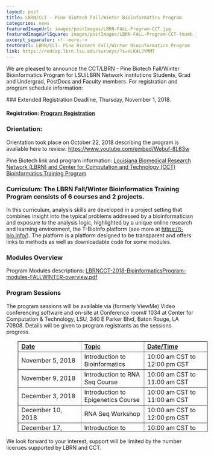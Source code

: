 ```yaml
--- 
layout: post
title: LBRN/CCT - Pine Biotech Fall/Winter Bioinformatics Program
categories: news
featuredImageUrl: images/postImages/LBRN-FALL-Program-CCT.jpg
featuredImageUrlSquare: images/postImages/LBRN-FALL-Program-CCT-thumb.jpg
excerpt_separator: <!--more-->
textOnUrl: LBRN/CCT- Pine Biotech Fall/Winter Bioinformatics Program
link: https://redcap.lbrn.lsu.edu/surveys/?s=HLK4LJYMMT
--- 
```


<p>We are pleased to announce the CCT/LBRN - Pine Biotech Fall/Winter Bioinformatics Program for LSU/LBRN Network institutions Students, Grad and Undergrad, PostDocs and Faculty members. For registration and program schedule information:</p>
### Extended Registration Deadline, Thursday, November 1, 2018.

<!--more-->

#### Registration: <a href="https://redcap.lbrn.lsu.edu/surveys/?s=HLK4LJYMMT">Program Registration</a>

### Orientation:
<p>Orientation took place on October 22, 2018 describing the program is available here to review: <a href="https://www.youtube.com/embed/Webuf-8L63w">https://www.youtube.com/embed/Webuf-8L63w</a></p>

<p>Pine Biotech link and program information: <a href="https://edu.t-bio.info/lbrn-fall-training-program/?fbclid=IwAR0KuPwmRN8HxH8g1-fRSKac8riK1_cyWtVUHYBuaDIpwKpZAbR7c0aL7CY">Louisiana Biomedical Research Network (LBRN) and Center for Computation and Technology (CCT) Bioinformatics Training Program</a></p>

### Curriculum: The LBRN Fall/Winter Bioinformatics Training Program consists of 6 courses and 2 projects.

<p>In this curriculum, analysis skills are developed in a project setting that combines insight into the typical problems addressed by a bioinformatician and exposure to the analysis logic, highlighted by a unique online research and learning environment, the T-BioInfo platform (see more at <a href="https://t-bio.info/">https://t-bio.info/</a>). The platform is a platform designed to be transparent and offers links to methods as well as downloadable code for some modules.</p>

### Modules Overview

<p>Program Modules descriptions: <a href="/downloads/LBRNCCT-2018-BioinformaticsProgram-modules-FALLWINTER-overview.pdf">LBRNCCT-2018-BioinformaticsProgram-modules-FALLWINTER-overview.pdf</a></p>

### Program Sessions

<p>The program sessions will be available via (formerly ViewMe) Video conferencing software and on-site at Conference room# 1034 at Center for Computation & Technology, LSU, 340 E Parker Blvd, Baton Rouge, LA 70808. Details will be given to program registrants as the sessions progress.</p>

<table style="border-collapse: collapse; width: 99.9999%; height: 240px; margin-left: 30px;" border="1">
<tbody>
<tr style="height: 24px;">
<td style="width: 33.3333%; text-align: left; height: 24px;"><strong><u>Date</u></strong></td>
<td style="width: 33.3333%; text-align: left; height: 24px;"><strong><u>Topic</u></strong></td>
<td style="width: 33.3333%; text-align: left; height: 24px;"><strong><u>Date/Time</u></strong></td>
</tr>
<tr style="height: 24px;">
<td style="width: 33.3333%; height: 24px;">November 5, 2018</td>
<td style="width: 33.3333%; height: 24px;">Introduction to Bioinformatics</td>
<td style="width: 33.3333%; height: 24px;">10:00 am CST to 12:00 pm CST</td>
</tr>
<tr style="height: 24px;">
<td style="width: 33.3333%; height: 24px;">November 9, 2018</td>
<td style="width: 33.3333%; height: 24px;">Introduction to RNA Seq Course</td>
<td style="width: 33.3333%; height: 24px;">10:00 am CST to 11:00 am CST</td>
</tr>
<tr style="height: 24px;">
<td style="width: 33.3333%; height: 24px;">December 3, 2018</td>
<td style="width: 33.3333%; height: 24px;">Introduction to Epigenetics Course</td>
<td style="width: 33.3333%; height: 24px;">10:00 am CST to 11:00 am CST</td>
</tr>
<tr style="height: 24px;">
<td style="width: 33.3333%; height: 24px;">December 10, 2018</td>
<td style="width: 33.3333%; height: 24px;">RNA Seq Workshop</td>
<td style="width: 33.3333%; height: 24px;">10:00 am CST to 12:00 pm CST</td>
</tr>
<tr style="height: 24px;">
<td style="width: 33.3333%; height: 24px;">December 17, 2018</td>
<td style="width: 33.3333%; height: 24px;">Introduction to Genomics Course</td>
<td style="width: 33.3333%; height: 24px;">10:00 am CST to 11:00 am CST</td>
</tr>
<tr style="height: 24px;">
<td style="width: 33.3333%; height: 24px;">January 18, 2019</td>
<td style="width: 33.3333%; height: 24px;">Hands on Workshop</td>
<td style="width: 33.3333%; height: 24px;">10:00 am CST to 12:00 pm CST</td>
</tr>
<tr style="height: 24px;">
<td style="width: 33.3333%; height: 24px;">February 4, 2019</td>
<td style="width: 33.3333%; height: 24px;">Genomics Workshop</td>
<td style="width: 33.3333%; height: 24px;">10:00 am CST to 12:00 pm CST</td>
</tr>
<tr style="height: 24px;">
<td style="width: 33.3333%; height: 24px;">February 25, 2019</td>
<td style="width: 33.3333%; height: 24px;">Machine Learning Workshop</td>
<td style="width: 33.3333%; height: 24px;">10:00 am CST to 12:00 pm CST</td>
</tr>
<tr style="height: 24px;">
<td style="width: 33.3333%; height: 24px;">March 8, 2019</td>
<td style="width: 33.3333%; height: 24px;">Introduction to MetaGenomics Course</td>
<td style="width: 33.3333%; height: 24px;">10:00 am CST to 11:00 am CST</td>
</tr>
<tr style="height: 24px;">
<td style="width: 33.3333%; height: 24px;">**March 22, 2019 (changed from March 28th)</td>
<td style="width: 33.3333%; height: 24px;">Machine Learning Workshop</td>
<td style="width: 33.3333%; height: 24px;">10:00 am CST to 12:00 pm CST</td>
</tr>
<tr style="height: 24px;">
<td style="width: 33.3333%; height: 24px;">April 5-6, 2019</td>
<td style="width: 33.3333%; height: 24px;">Bioinformatics Conference</td>
<td style="width: 33.3333%; height: 24px;"><a href="https://lbrn.lsu.edu/conference-on-biology-and-bioinformatics.html">Conference Website for Registration and Participation</a></td>
</tr>
</tbody>
</table>

<p>We look forward to your interest, support will be limited by the number licenses supported by LBRN and CCT.</p>